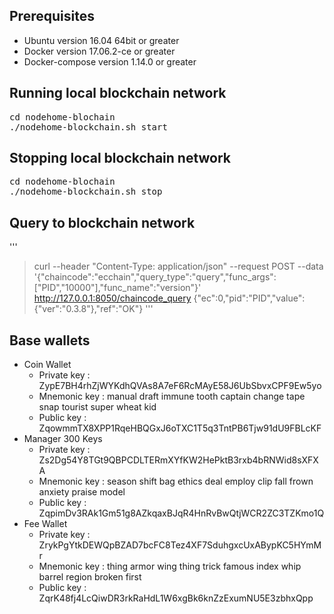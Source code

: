 Prerequisites
--------------------------------------------
* Ubuntu version 16.04 64bit or greater
* Docker version 17.06.2-ce or greater
* Docker-compose version 1.14.0 or greater

Running local blockchain network
--------------------------------------------

<pre>
cd nodehome-blochain
./nodehome-blockchain.sh start
</pre>

Stopping local blockchain network
--------------------------------------------

<pre>
cd nodehome-blochain
./nodehome-blockchain.sh stop
</pre>

Query to blockchain network
--------------------------------------------

'''
> curl --header "Content-Type: application/json" --request POST --data '{"chaincode":"ecchain","query_type":"query","func_args":["PID","10000"],"func_name":"version"}' http://127.0.0.1:8050/chaincode_query
> {"ec":0,"pid":"PID","value":{"ver":"0.3.8"},"ref":"OK"}
'''

Base wallets
--------------------------------------------

* Coin Wallet
  * Private key : ZypE7BH4rhZjWYKdhQVAs8A7eF6RcMAyE58J6UbSbvxCPF9Ew5yo
  * Mnemonic key : manual draft immune tooth captain change tape snap tourist super wheat kid
  * Public key : ZqowmmTX8XPP1RqeHBQGxJ6oTXC1T5q3TntPB6Tjw91dU9FBLcKF
* Manager 300 Keys
  * Private key : Zs2Dg54Y8TGt9QBPCDLTERmXYfKW2HePktB3rxb4bRNWid8sXFXA
  * Mnemonic key : season shift bag ethics deal employ clip fall frown anxiety praise model 
  * Public key : ZqpimDv3RAk1Gm51g8AZkqaxBJqR4HnRvBwQtjWCR2ZC3TZKmo1Q
* Fee Wallet
  * Private key : ZrykPgYtkDEWQpBZAD7bcFC8Tez4XF7SduhgxcUxABypKC5HYmMr
  * Mnemonic key : thing armor wing thing trick famous index whip barrel region broken first 
  * Public key : ZqrK48fj4LcQiwDR3rkRaHdL1W6xgBk6knZzExumNU5E3zbhxQpp
